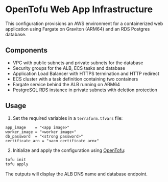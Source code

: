 # OpenTofu Web App Infrastructure

This configuration provisions an AWS environment for a containerized web application using Fargate on Graviton (ARM64) and an RDS Postgres database.

## Components
- VPC with public subnets and private subnets for the database
- Security groups for the ALB, ECS tasks and database
- Application Load Balancer with HTTPS termination and HTTP redirect
- ECS cluster with a task definition containing two containers
- Fargate service behind the ALB running on ARM64
- PostgreSQL RDS instance in private subnets with deletion protection

## Usage
1. Set the required variables in a `terraform.tfvars` file:

```hcl
app_image    = "<app image>"
worker_image = "<worker image>"
db_password  = "<strong password>"
certificate_arn = "<acm certificate arn>"
```

2. Initialize and apply the configuration using [OpenTofu](https://opentofu.org/):

```bash
tofu init
tofu apply
```

The outputs will display the ALB DNS name and database endpoint.
